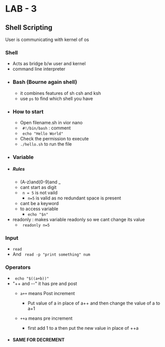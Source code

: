 # LAB - 3
## Shell Scripting
User is communicating with kernel of os
### Shell 
- Acts as bridge b/w user and kernel
- command line interpreter
- ### Bash (Bourne again shell)
    - it combines features of sh csh and ksh
    - use ```ps``` to find which shell you have
- ### How to start
    - Open filename.sh in vior nano
    - ``` #!/bin/bash``` : comment
    - ``` echo "Hello World"```
    - Check the permission to execute
    - ```./hello.sh``` to run the file
- ### Variable
- ##### Rules
    - (A-z)and(0-9)and _
    - cant start as digit
    - ``` n = 5``` is not vaild
        -  ```n=5``` is  valid as no redundant space is present
    - cant be a keyword
    - to access variable 
        - ``` echo "$n" ```
- readonly : makes variable readonly so we cant change its value
    - ``` readonly n=5```
### Input
- ```read```
- And ``` read -p "print something" num```

### Operators
- ``` echo "$((a+b))"```
- "++ and --"
    it has pre and post
    - ```a++``` means Post increment
        
        - Put value of a in place of a++ and then change the value of a to a+1
    - ```++a``` means pre increment
        - first add 1 to a then put the new value in place of ++a
- #### SAME FOR DECREMENT






